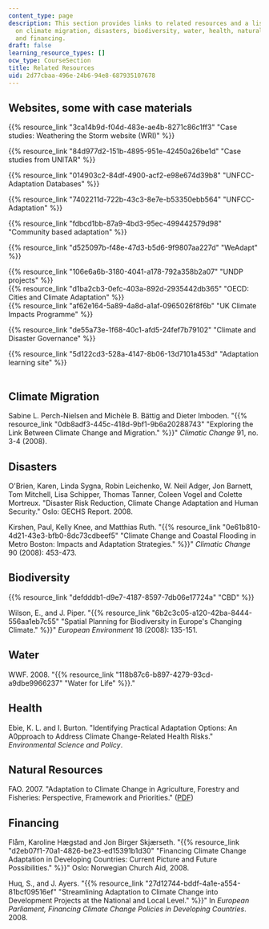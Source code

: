 ```yaml
---
content_type: page
description: This section provides links to related resources and a list of books
  on climate migration, disasters, biodiversity, water, health, natural resources,
  and financing.
draft: false
learning_resource_types: []
ocw_type: CourseSection
title: Related Resources
uid: 2d77cbaa-496e-24b6-94e8-687935107678
---
```

## Websites, some with case materials

{{% resource_link "3ca14b9d-f04d-483e-ae4b-8271c86c1ff3" "Case studies: Weathering the Storm website (WRI)" %}}

{{% resource_link "84d977d2-151b-4895-951e-42450a26be1d" "Case studies from UNITAR" %}}

{{% resource_link "014903c2-84df-4900-acf2-e98e674d39b8" "UNFCC- Adaptation Databases" %}}

{{% resource_link "7402211d-722b-43c3-8e7e-b53350ebb564" "UNFCC-Adaptation" %}}

{{% resource_link "fdbcd1bb-87a9-4bd3-95ec-499442579d98" "Community based adaptation" %}}

{{% resource_link "d525097b-f48e-47d3-b5d6-9f9807aa227d" "WeAdapt" %}}

{{% resource_link "106e6a6b-3180-4041-a178-792a358b2a07" "UNDP projects" %}}   
{{% resource_link "d1ba2cb3-0efc-403a-892d-2935442db365" "OECD: Cities and Climate Adaptation" %}}   
{{% resource_link "af62e164-5a89-4a8d-a1af-0965026f8f6b" "UK Climate Impacts Programme" %}}

{{% resource_link "de55a73e-1f68-40c1-afd5-24fef7b79102" "Climate and Disaster Governance" %}}

{{% resource_link "5d122cd3-528a-4147-8b06-13d7101a453d" "Adaptation learning site" %}}   
 

## Climate Migration

Sabine L. Perch-Nielsen and Michèle B. Bättig and Dieter Imboden. "{{% resource_link "0db8adf3-445c-418d-9bf1-9b6a20288743" "Exploring the Link Between Climate Change and Migration." %}}" *Climatic Change* 91, no. 3-4 (2008).

## Disasters

O'Brien, Karen, Linda Sygna, Robin Leichenko, W. Neil Adger, Jon Barnett, Tom Mitchell, Lisa Schipper, Thomas Tanner, Coleen Vogel and Colette Mortreux. "Disaster Risk Reduction, Climate Change Adaptation and Human Security." Oslo: GECHS Report. 2008.

Kirshen, Paul, Kelly Knee, and Matthias Ruth. "{{% resource_link "0e61b810-4d21-43e3-bfb0-8dc73cdbeef5" "Climate Change and Coastal Flooding in Metro Boston: Impacts and Adaptation Strategies." %}}" *Climatic Change* 90 (2008): 453-473.

## Biodiversity

{{% resource_link "defdddb1-d9e7-4187-8597-7db06e17724a" "CBD" %}}

Wilson, E., and J. Piper. "{{% resource_link "6b2c3c05-a120-42ba-8444-556aa1eb7c55" "Spatial Planning for Biodiversity in Europe's Changing Climate." %}}" *European Environment* 18 (2008): 135-151.

## Water

WWF. 2008. "{{% resource_link "118b87c6-b897-4279-93cd-a9dbe9966237" "Water for Life" %}}."

## Health

Ebie, K. L. and I. Burton. "Identifying Practical Adaptation Options: An A0pproach to Address Climate Change-Related Health Risks." *Environmental Science and Policy*.

## Natural Resources

FAO. 2007. "Adaptation to Climate Change in Agriculture, Forestry and Fisheries: Perspective, Framework and Priorities." ([PDF](ftp://ftp.fao.org/docrep/fao/009/j9271e/j9271e.pdf))

## Financing

Flåm, Karoline Hægstad and Jon Birger Skjærseth. "{{% resource_link "d2eb07f1-70a1-4826-be23-ed15391b1d30" "Financing Climate Change Adaptation in Developing Countries: Current Picture and Future Possibilities." %}}" Oslo: Norwegian Church Aid, 2008.

Huq, S., and J. Ayers. "{{% resource_link "27d12744-bddf-4a1e-a554-81bcf09516ef" "Streamlining Adaptation to Climate Change into Development Projects at the National and Local Level." %}}" In *European Parliament, Financing Climate Change Policies in Developing Countries*. 2008.